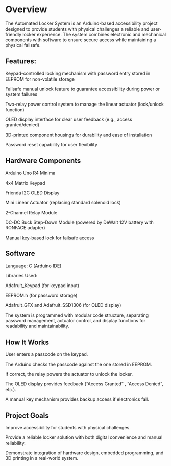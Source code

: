 # Overview

The Automated Locker System is an Arduino-based accessibility project designed to provide students with physical challenges a reliable and user-friendly locker experience. The system combines electronic and mechanical components with software to ensure secure access while maintaining a physical failsafe.

## Features:

Keypad-controlled locking mechanism with password entry stored in EEPROM for non-volatile storage

Failsafe manual unlock feature to guarantee accessibility during power or system failures

Two-relay power control system to manage the linear actuator (lock/unlock function)

OLED display interface for clear user feedback (e.g., access granted/denied)

3D-printed component housings for durability and ease of installation

Password reset capability for user flexibility


## Hardware Components


Arduino Uno R4 Minima

4x4 Matrix Keypad

Frienda I2C OLED Display

Mini Linear Actuator (replacing standard solenoid lock)

2-Channel Relay Module

DC-DC Buck Step-Down Module (powered by DeWalt 12V battery with RONFACE adapter)

Manual key-based lock for failsafe access



## Software

Language: C (Arduino IDE)

Libraries Used:

Adafruit_Keypad (for keypad input)

EEPROM.h (for password storage)

Adafruit_GFX and Adafruit_SSD1306 (for OLED display)

The system is programmed with modular code structure, separating password management, actuator control, and display functions for readability and maintainability.


## How It Works


User enters a passcode on the keypad.

The Arduino checks the passcode against the one stored in EEPROM.

If correct, the relay powers the actuator to unlock the locker.

The OLED display provides feedback (“Access Granted” , “Access Denied”, etc.).

A manual key mechanism provides backup access if electronics fail.


## Project Goals

Improve accessibility for students with physical challenges.

Provide a reliable locker solution with both digital convenience and manual reliability.

Demonstrate integration of hardware design, embedded programming, and 3D printing in a real-world system.
